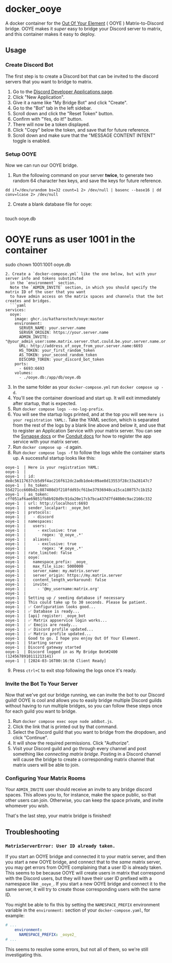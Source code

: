 # docker_ooye

A docker container for the [Out Of Your Element][ooye] ( OOYE ) Matrix-to-Discord bridge. OOYE makes it
_super_ easy to bridge your Discord server to matrix, and this container makes it easy to deploy.

[ooye]: https://gitdab.com/cadence/out-of-your-element

## Usage

### Create Discord Bot

The first step is to create a Discord bot that can be invited to the discord servers that you want
to bridge to matrix.

1. Go to the [Discord Developer Applications page](https://discord.com/developers/applications).
2. Click "New Application".
3. Give it a name like "My Bridge Bot" and click "Create".
4. Go to the "Bot" tab in the left sidebar.
5. Scroll down and click the "Reset Token" button.
6. Confirm with "Yes, do it!" button.
7. There will now be a token displayed.
8. Click "Copy" below the token, and save that for future reference.
9. Scroll down and make sure that the "MESSAGE CONTENT INTENT" toggle is enabled.

### Setup OOYE

Now we can run our OOYE bridge.

1. Run the following command on your server **twice**, to generate two random 64 character hex keys,
  and save the keys for future reference.
  ```
  dd if=/dev/urandom bs=32 count=1 2> /dev/null | basenc --base16 | dd conv=lcase 2> /dev/null
  ```
2. Create a blank database file for ooye:
   ```bash
touch ooye.db
# OOYE runs as user 1001 in the container
sudo chown 1001:1001 ooye.db
```
2. Create a `docker-compose.yml` like the one below, but with your server info and tokens substituted
  in the `environment` section.
  Note the `ADMIN_INVITE` section, in which you should specify the matrix ID of the user that you want
  to have admin access on the matrix spaces and channels that the bot creates and bridges.
  ```yaml
services:
  ooye:
    image: ghcr.io/katharostech/ooye:master
    environment:
      SERVER_NAME: your.server.name
      SERVER_ORIGIN: https://your.server.name
      ADMIN_INVITE: "@your_admin_user:some.matrix.server.that.could.be.your.server.name.or.not"
      URL: http://address_of_ooye_from_your.server.name:6693
      HS_TOKEN: your_first_random_token
      AS_TOKEN: your_second_random_token
      DISCORD_TOKEN: your_discord_bot_token
    ports:
      - 6693:6693
    volumes:
      - ./ooye.db:/app/db/ooye.db
  ```
3. In the same folder as your `docker-compose.yml` run `docker compose up -d`.
4. You'll see the container download and start up. It will exit immediately after startup, that is
  expected.
5. Run `docker compose logs --no-log-prefix`.
6. You will see the startup logs printed, and at the top you will see `Here is your registration YAML:`.
  Take the YAML section, which is separated from the rest of the logs by a blank line above and below it,
  and use that to register an Application Service with your matrix server. You can see the [Synapse docs][sd]
  or the [Conduit docs][cd] for how to register the app service with your matrix server.
7. Run `docker compose up -d` again.
8. Run `docker compose logs -f` to follow the logs while the container starts up. A successful startup looks
  like this:
  ```
ooye-1  | Here is your registration YAML:
ooye-1  |
ooye-1  | id: de8c56117637cb5d9f4ac216f612dc2adb1de4c09ae8d13553f28c33a28147c7
ooye-1  | hs_token: 55d271cc660bd2c887408d3f218fdd93cf61be37936948ca15ca180757c1b152
ooye-1  | as_token: cff051af6ae69851fb8b928d9c91da20e17cb7bca437d7fd40b0c9ac2166c332
ooye-1  | url: http://localhost:6693
ooye-1  | sender_localpart: _ooye_bot
ooye-1  | protocols:
ooye-1  |   - discord
ooye-1  | namespaces:
ooye-1  |   users:
ooye-1  |     - exclusive: true
ooye-1  |       regex: '@_ooye_.*'
ooye-1  |   aliases:
ooye-1  |     - exclusive: true
ooye-1  |       regex: '#_ooye_.*'
ooye-1  | rate_limited: false
ooye-1  | ooye:
ooye-1  |   namespace_prefix: _ooye_
ooye-1  |   max_file_size: 5000000
ooye-1  |   server_name: my.matrix.server
ooye-1  |   server_origin: https://my.matrix.server
ooye-1  |   content_length_workaround: false
ooye-1  |   invite:
ooye-1  |     - '@my_username:matrix.org'
ooye-1  |
ooye-1  | Setting up / seeding database if necessary
ooye-1  | This could take up to 30 seconds. Please be patient.
ooye-1  | ✅ Configuration looks good...
ooye-1  | ✅ Database is ready...
ooye-1  | [api] register: _ooye_bot
ooye-1  | ✅ Matrix appservice login works...
ooye-1  | ✅ Emojis are ready...
ooye-1  | ✅ Discord profile updated...
ooye-1  | ✅ Matrix profile updated...
ooye-1  | Good to go. I hope you enjoy Out Of Your Element.
ooye-1  | Starting server
ooye-1  | Discord gateway started
ooye-1  | Discord logged in as My Bridge Bot#2400 (1245678910111213141)
ooye-1  | [2024-03-16T00:16:50 Client Ready]
  ```
9. Press `ctrl+C` to exit stop following the logs once it's ready.

[sd]: https://matrix-org.github.io/synapse/latest/application_services.html
[cd]: https://gitlab.com/famedly/conduit/-/blob/next/APPSERVICES.md

### Invite the Bot To Your Server

Now that we've got our bridge running, we can invite the bot to our Discord guild! OOYE is cool
and allows you to easily bridge multiple Discord guilds without having to run multiple bridges,
so you can follow these steps once for each guild you want to bridge.

1. Run `docker compose exec ooye node addbot.js`.
2. Click the link that is printed out by that command.
3. Select the Discord guild that you want to bridge from the dropdown, and click "Continue".
4. It will show the required permissions. Click "Authorize".
5. Visit your Discord guild and go through every channel and post something like _connecting matrix bridge_.
  Posting in a Discord channel will cause the bridge to create a corresponding matrix channel that matrix
  users will be able to join.

### Configuring Your Matrix Rooms

Your `ADMIN_INVITE` user should receive an invite to any bridge discord spaces. This allows you
to, for instance, make the space public, so that other users can join. Otherwise, you can keep
the space private, and invite whomever you wish.

That's the last step, your matrix bridge is finished!

## Troubleshooting

### `MatrixServerError: User ID already taken.`

If you start an OOYE bridge and connected it to your matrix server, and then you start a new OOYE
bridge, and connect that to the _same_ matrix server, you may get errors from OOYE complaining
that a user ID is already taken. This seems to be because OOYE will create users in matrix that correspond
with the Discord users, but they will have their user ID prefixed with a namespace like `_ooye_`.
If you start a new OOYE bridge and connect it to the same server, it will try to create those
corresponding users with the same ID.

You might be able to fix this by setting the `NAMESPACE_PREFIX` environment
variable in the `environment:` section of your `docker-compose.yaml`, for example:

```yaml
# ...
    environment:
      NAMESPACE_PREFIX: _ooye2_
# ...
```

This seems to resolve some errors, but not all of them, so we're still investigating this.

